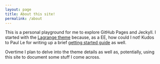 ```yaml
---
layout: page
title: About this site!
permalink: /about
---
```


This is a personal playground for me to explore GitHub Pages and Jeckyll. I started with the [Lagrange theme](https://github.com/lenpaul/lagrange) because, as a EE, how could I not! Kudos to Paul Le for writing up a brief [getting started guide](https://paulle.ca/jekyll-tutorials/deploy-jekyll-site-github-pages) as well.

Overtime I plan to delve into the theme details as well as, potentially, using this site to document some stuff I come across.